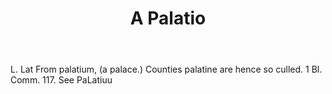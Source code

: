 ---
title: A Palatio
permalink: "/definitions/a-palatio.html"
body: L. Lat From palatium, (a palace.) Counties palatine are hence so culled. 1 Bl.
  Comm. 117. See PaLatiuu
published_at: '2018-07-07'
layout: post
---